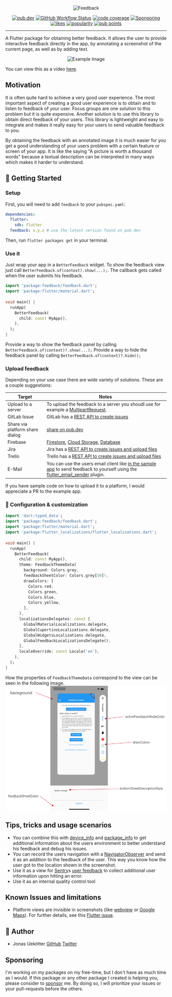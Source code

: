 <p align="center">
  <img src="https://raw.githubusercontent.com/ueman/feedback/master/img/feedback.png" max-height="100" alt="Feedback" />
</p>

<p align="center">
  <a href="https://pub.dartlang.org/packages/feedback"><img src="https://img.shields.io/pub/v/feedback.svg" alt="pub.dev"></a>
  <a href="https://github.com/ueman/feedback/actions?query=workflow%3Abuild"><img src="https://github.com/ueman/feedback/workflows/build/badge.svg?branch=master" alt="GitHub Workflow Status"></a>
  <a href="https://codecov.io/gh/ueman/feedback"><img src="https://codecov.io/gh/ueman/feedback/branch/master/graph/badge.svg" alt="code coverage"></a>
  <a href="https://github.com/ueman#sponsor-me"><img src="https://img.shields.io/github/sponsors/ueman" alt="Sponsoring"></a>
  <a href="https://pub.dev/packages/feedback/score"><img src="https://badges.bar/feedback/likes" alt="likes"></a>
  <a href="https://pub.dev/packages/feedback/score"><img src="https://badges.bar/feedback/popularity" alt="popularity"></a>
  <a href="https://pub.dev/packages/feedback/score"><img src="https://badges.bar/feedback/pub%20points" alt="pub points"></a>
</p>

---

A Flutter package for obtaining better feedback. It allows the user to provide interactive feedback 
directly in the app, by annotating a screenshot of the current page, as well as by adding text.

<p align="center">
  <img src="https://raw.githubusercontent.com/ueman/feedback/master/img/example_0.1.0-beta.gif" width="200" alt="Example Image">
</p>

You can view this as a video [here](https://raw.githubusercontent.com/ueman/feedback/master/img/movie.mp4).

## Motivation

It is often quite hard to achieve a very good user experience. The most important
aspect of creating a good user experience is to obtain and to listen to feedback
of your user. Focus groups are one solution to this problem but it is quite expensive. Another solution is to use this library to obtain direct feedback
of your users. This library is lightweight and easy to integrate and makes it
really easy for your users to send valuable feedback to you.

By obtaining the feedback with an annotated image it is much easier for you
get a good understanding of your users problem with a certain feature or screen
of your app. It is like the saying "A picture is worth a thousand words" because
a textual description can be interpreted in many ways which makes it harder to
understand.

## 🚀 Getting Started

### Setup

First, you will need to add `feedback` to your `pubspec.yaml`:

```yaml
dependencies:
  flutter:
    sdk: flutter
  feedback: x.y.z # use the latest version found on pub.dev
```

Then, run `flutter packages get` in your terminal.

### Use it

Just wrap your app in a `BetterFeedback` widget.
To show the feedback view just call `BetterFeedback.of(context).show(...);`.
The callback gets called when the user submits his feedback. 

```dart
import 'package:feedback/feedback.dart';
import 'package:flutter/material.dart';

void main() {
  runApp(
    BetterFeedback(
      child: const MyApp(),
    ),
  );
}
```

Provide a way to show the feedback panel by calling `BetterFeedback.of(context)?.show(...);`
Provide a way to hide the feedback panel by calling  `BetterFeedback.of(context)?.hide();` 

### Upload feedback

Depending on your use case there are wide variety of solutions.
These are a couple suggestions:

| Target |   Notes |
|--------|---------|
| Upload to a server | To upload the feedback to a server you shoudl use for example a [MultipartRequest](https://pub.dev/documentation/http/latest/http/MultipartRequest-class.html). |
| GitLab Issue | GitLab has a [REST API to create issues](https://docs.gitlab.com/ee/api/issues.html) |
| Share via platform share dialog | [share on pub.dev](https://pub.dev/packages/share) |
| Firebase | [Firestore](https://pub.dev/packages/cloud_firestore), [Cloud Storage](https://pub.dev/packages/firebase_storage), [Database](https://pub.dev/packages/firebase_database)
|   Jira | Jira has a [REST API to create issues and upload files](https://developer.atlassian.com/server/jira/platform/jira-rest-api-examples/#creating-an-issue-examples) |
| Trello | Trello has a [REST API to create issues and upload files](https://developer.atlassian.com/cloud/trello/rest/api-group-actions/) |
| E-Mail | You can use the users email client like [in the sample app](https://github.com/ueman/feedback/blob/master/example/lib/main.dart) to send feedback to yourself using the [flutter_email_sender](https://pub.dev/packages/flutter_email_sender) plugin.

If you have sample code on how to upload it to a platform, I would appreciate a PR to the example app.

### 🎨 Configuration & customization

```dart
import 'dart:typed_data';
import 'package:feedback/feedback.dart';
import 'package:flutter/material.dart';
import 'package:flutter_localizations/flutter_localizations.dart';

void main() {
  runApp(
    BetterFeedback(
      child: const MyApp(),
      theme: FeedbackThemeData(
        background: Colors.grey,
        feedbackSheetColor: Colors.grey[50]!,
        drawColors: [
          Colors.red,
          Colors.green,
          Colors.blue,
          Colors.yellow,
        ],
      ),
      localizationsDelegates: const [
        GlobalMaterialLocalizations.delegate,
        GlobalCupertinoLocalizations.delegate,
        GlobalWidgetsLocalizations.delegate,
        GlobalFeedbackLocalizationsDelegate(),
      ],
      localeOverride: const Locale('en'),
    ),
  );
}
```
How the properties of `FeedbackThemeData` correspond to the view can be seen in the following image. 
<img src="https://raw.githubusercontent.com/ueman/feedback/master/img/theme_description.png" max-height="400" alt="Theme Usages">

## Tips, tricks and usage scenarios

- You can combine this with [device_info](https://pub.dev/packages/device_info)
and [package_info](https://pub.dev/packages/package_info) to 
get additional information about the users environment to better understand
his feedback and debug his issues. 
- You can record the users navigation with a [NavigatorObserver](https://api.flutter.dev/flutter/widgets/NavigatorObserver-class.html) and send it as an addition to the 
feedback of the user. This way you know how the user got to the location shown
in the screenshot.
- Use it as a view for [Sentry](https://sentry.io/)s [user feedback](https://docs.sentry.io/enriching-error-data/user-feedback/?platform=browser) to collect additional user 
information upon hitting an error.
- Use it as an internal quality control tool


## Known Issues and limitations

- Platform views are invisible in screenshots (like [webview](https://pub.dev/packages/webview_flutter) or [Google Maps](https://pub.dev/packages/google_maps_flutter)). For further details, see this [Flutter issue](https://github.com/flutter/flutter/issues/25306).

## 📣  Author

- Jonas Uekötter [GitHub](https://github.com/ueman) [Twitter](https://twitter.com/ue_man)

## Sponsoring

I'm working on my packages on my free-time, but I don't have as much time as I would. If this package or any other package I created is helping you, please consider to [sponsor](https://github.com/ueman#sponsor-me) me. By doing so, I will prioritize your issues or your pull-requests before the others.
